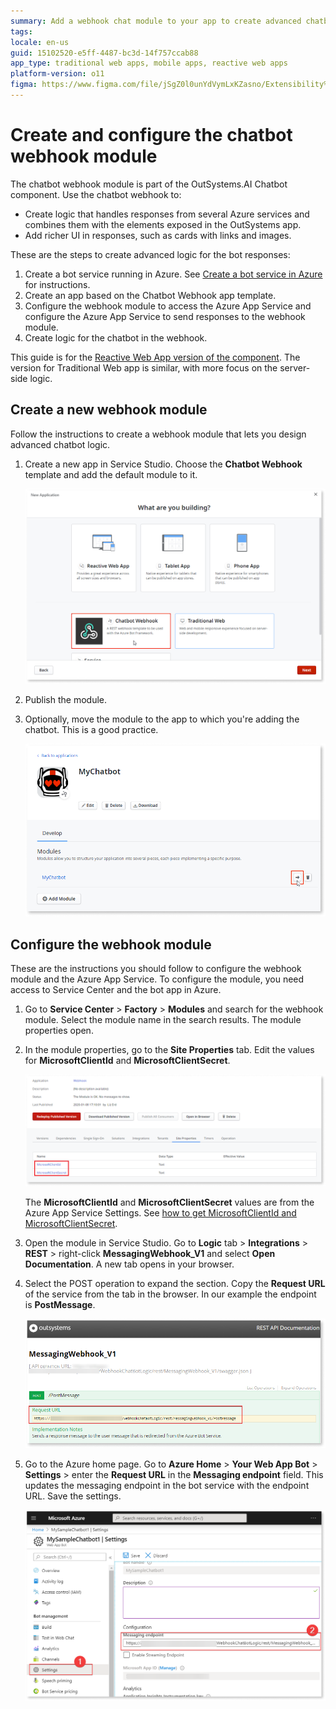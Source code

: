 ```yaml
---
summary: Add a webhook chat module to your app to create advanced chatbot logic. 
tags:
locale: en-us
guid: 15102520-e5ff-4487-bc3d-14f757ccab88
app_type: traditional web apps, mobile apps, reactive web apps
platform-version: o11
figma: https://www.figma.com/file/jSgZ0l0unYdVymLxKZasno/Extensibility%20and%20Integration?node-id=409:26
---
```


# Create and configure the chatbot webhook module

The chatbot webhook module is part of the OutSystems.AI Chatbot component. Use the chatbot webhook to:

* Create logic that handles responses from several Azure services and combines them with the elements exposed in the OutSystems app.
* Add richer UI in responses, such as cards with links and images.

These are the steps to create advanced logic for the bot responses:

1. Create a bot service running in Azure. See [Create a bot service in Azure](guide-azure-services.md#create-bot-service) for instructions.  
2. Create an app based on the Chatbot Webhook app template.
3. Configure the webhook module to access the Azure App Service and configure the Azure App Service to send responses to the webhook module.
4. Create logic for the chatbot in the webhook.

<div class="info" markdown="1">

This guide is for the [Reactive Web App version of the component](https://www.outsystems.com/forge/component-overview/7315/outsystems-ai-chatbot-reactive). The version for Traditional Web app is similar, with more focus on the server-side logic.

</div>

## Create a new webhook module

Follow the instructions to create a webhook module that lets you design advanced chatbot logic. 

1. Create a new app in Service Studio. Choose the **Chatbot Webhook** template and add the default module to it.

    ![New App window with the webhook template](images/webhook-select-new-app-ss.png?width=600)

2. Publish the module.

3. Optionally, move the module to the app to which you're adding the chatbot. This is a good practice.
   
   ![App details screen with the move module icon](images/chatbot-move-module-ss.png?width=600)

## Configure the webhook module

These are the instructions you should follow to configure the webhook module and the Azure App Service. To configure the module, you need access to Service Center and the bot app in Azure.

1. Go to **Service Center** > **Factory** > **Modules** and search for the webhook module. Select the module name in the search results. The module properties open.

2. In the module properties, go to the **Site Properties** tab. Edit the values for **MicrosoftClientId** and **MicrosoftClientSecret**.

    ![Wbhook configuration in Service Center](images/webhook-configuration-sc.png?width=800)

    <div class="info" markdown="1">

    The **MicrosoftClientId** and **MicrosoftClientSecret** values are from the Azure App Service Settings. See [how to get MicrosoftClientId and MicrosoftClientSecret](guide-azure-services.md#get-id-pass).

    </div>

3. Open the module in Service Studio. Go to **Logic** tab > **Integrations** > **REST** > right-click **MessagingWebhook_V1** and select **Open Documentation**. A new tab opens in your browser.

4. Select the POST operation to expand the section. Copy the **Request URL** of the service from the tab in the browser. In our example the endpoint is **PostMessage**. 

    ![Request URL from the API document](images/webhook-requesturl.png?width=600)

5. Go to the Azure home page. Go to **Azure Home** > **Your Web App Bot** > **Settings** > enter the **Request URL** in the **Messaging endpoint** field. This updates the messaging endpoint in the bot service with the endpoint URL. Save the settings.

    ![Request URL from the API document](images/webhook-azure-configure-endpoint.png?width=600)